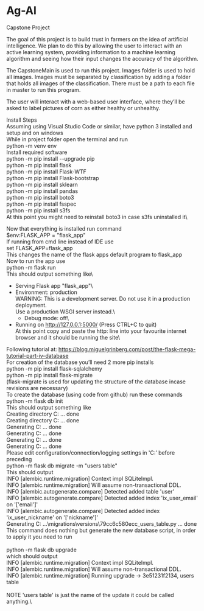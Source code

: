 # Ag-AI
Capstone Project

The goal of this project is to build trust in farmers on the idea of artificial intelligence. We plan to do this by allowing the user to interact with an active learning system, providing information to a machine learning algorithm and seeing how their input changes the accuracy of the algorithm.

The CapstoneMain is used to run this project. Images folder is used to hold all images. Images must be separated by classification by adding a folder that holds all images of the classification. There must be a path to each file in master to run this program.

The user will interact with a web-based user interface, where they’ll be asked to label pictures of corn as either healthy or unhealthy. 


Install Steps\
Assuming using Visual Studio Code or similar, have python 3 installed and setup and on windows\
While in project folder open the terminal and run \
	python -m venv env\
Install required software\
python -m pip install --upgrade pip\
python -m pip install flask\
python -m pip install Flask-WTF\
python -m pip install Flask-bootstrap\
python -m pip install sklearn\
python -m pip install pandas\
python -m pip install boto3\
python -m pip install fsspec\
python -m pip install s3fs\
At this point you might need to reinstall boto3 in case s3fs uninstalled it\

Now that everything is installed run command\
$env:FLASK_APP = "flask_app"\
If running from cmd line instead of IDE use \
	set FLASK_APP=flask_app\
This changes the name of the flask apps default program to flask_app \
Now to run the app use\
	python -m flask run\
This should output something like\
* Serving Flask app "flask_app"\
 * Environment: production\
 	  WARNING: This is a development server. Do not use it in a production deployment.\
 	  Use a production WSGI server instead.\
 	* Debug mode: off\
 * Running on http://127.0.0.1:5000/ (Press CTRL+C to quit)\
At this point copy and paste the http: line into your favourite internet browser and it should be running the site\



Following tutorial at: https://blog.miguelgrinberg.com/post/the-flask-mega-tutorial-part-iv-database  
For creation of the database you’ll need 2 more pip installs\
	python -m pip install flask-sqlalchemy\
	python -m pip install flask-migrate\
	(flask-migrate is used for updating the structure of the database incase revisions are necessary)\
To create the database (using code from github) run these commands \
	python -m flask db init\
This should output something like\
Creating directory C: … done\
Creating directory C: ...  done\
Generating C: ...  done\
Generating C: ...  done\
Generating C: ...  done\
Generating C: ...  done\
Please edit configuration/connection/logging settings in 'C:’ before preceding\
python -m flask db migrate -m "users table"\
This should output\
INFO  [alembic.runtime.migration] Context impl SQLiteImpl.\
INFO  [alembic.runtime.migration] Will assume non-transactional DDL.\
INFO  [alembic.autogenerate.compare] Detected added table 'user'\
INFO  [alembic.autogenerate.compare] Detected added index 'ix_user_email' on '['email']'\
INFO  [alembic.autogenerate.compare] Detected added index 'ix_user_nickname' on '['nickname']'\
Generating C: …\migrations\versions\79cc6c580ecc_users_table.py ...  done\
This command does nothing but generate the new database script, in order to apply it you need to run\
\
python -m flask db upgrade\
which should output \
INFO  [alembic.runtime.migration] Context impl SQLiteImpl.\
INFO  [alembic.runtime.migration] Will assume non-transactional DDL.\
INFO  [alembic.runtime.migration] Running upgrade  -> 3e51231f2134, users table\
\
NOTE 'users table' is just the name of the update it could be called anything.\

